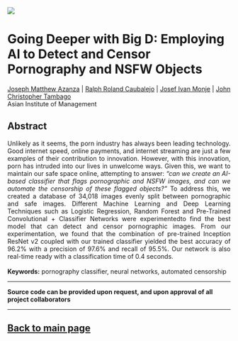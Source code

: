 [<img src="../images/ml2_censor_info.png">](https://raw.githubusercontent.com/josephazanza/josephazanza.github.io/master/images/ml2_censor_info.png)
# Going Deeper with Big D: Employing AI to Detect and Censor Pornography and NSFW Objects

[Joseph Matthew Azanza](https://www.linkedin.com/in/josephazanza/) | [Ralph Roland Caubalejo](https://www.linkedin.com/in/ralph-caubalejo) | [Josef Ivan Monje](https://www.linkedin.com/in/josefmonje/) | [John Christopher Tambago](https://www.linkedin.com/in/jctambago/) <br>
Asian Institute of Management

## Abstract
<p align='justify'>
Unlikely as it seems, the porn industry has always been leading technology. Good internet speed, online payments, and internet streaming are just a few examples of their contribution to innovation. However, with this innovation, porn has intruded into our lives in unwelcome ways. Given this, we want to maintain our safe space online, attempting to answer: <i>“can we create an AI-based classifier that flags pornographic and NSFW images, and can we automate the censorship of these flagged objects?”</i> To address this, we created a database of 34,018 images evenly split between pornographic and safe images. Different Machine Learning and Deep Learning Techniques such as Logistic Regression, Random Forest and Pre-Trained Convolutional + Classifier Networks were experimentedto find the best model that can detect and censor pornographic images. From our experimentation, we found that the combination of pre-trained Inception ResNet v2 coupled with our trained classifier yielded the best accuracy of 96.2% with a precision of 97.6% and recall of 95.5%. Our network is also real-time ready with a classification time of 0.4 seconds.
<br><br>
<b>Keywords:</b> pornography classifier, neural networks, automated censorship
</p>

---

**Source code can be provided upon request, and upon approval of all project collaborators**

---

## [Back to main page](https://josephazanza.github.io/)